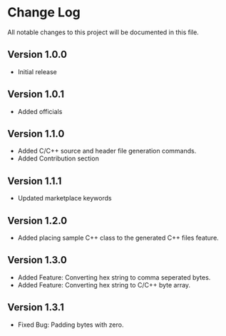# Change Log

All notable changes to this project will be documented in this file.

## Version 1.0.0

- Initial release

## Version 1.0.1

- Added officials

## Version 1.1.0

- Added C/C++ source and header file generation commands.
- Added Contribution section

## Version 1.1.1

- Updated marketplace keywords

## Version 1.2.0

- Added placing sample C++ class to the generated C++ files feature.

## Version 1.3.0

- Added Feature: Converting hex string to comma seperated bytes.
- Added Feature: Converting hex string to C/C++ byte array.

## Version 1.3.1

- Fixed Bug: Padding bytes with zero.